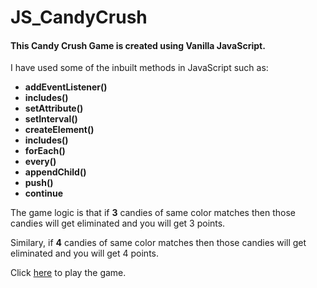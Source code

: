 # JS_CandyCrush

<h4>This Candy Crush Game is created using Vanilla JavaScript.</h4>

<p>I have used some of the inbuilt methods in JavaScript such as:</p>
<ul>
<li><b>addEventListener()</b></li>
<li><b>includes()</b></li>
<li><b>setAttribute()</b></li>
<li><b>setInterval()</b></li>
<li><b>createElement()</b></li>
<li><b>includes()</b></li>
<li><b>forEach()</b></li>
<li><b>every()</b></li>
<li><b>appendChild()</b></li>
<li><b>push()</b></li>
<li><b>continue</b></li>
</ul>


<p>The game logic is that if <b>3</b> candies of same color matches then those candies will get eliminated and you will get 3 points.
<p>Similary, if <b>4</b> candies of same color matches then those candies will get eliminated and you will get 4 points.


<p>Click <a href="https://jenilgajjar20.github.io/JS_CandyCrush/">here</a> to play the game.</p>


